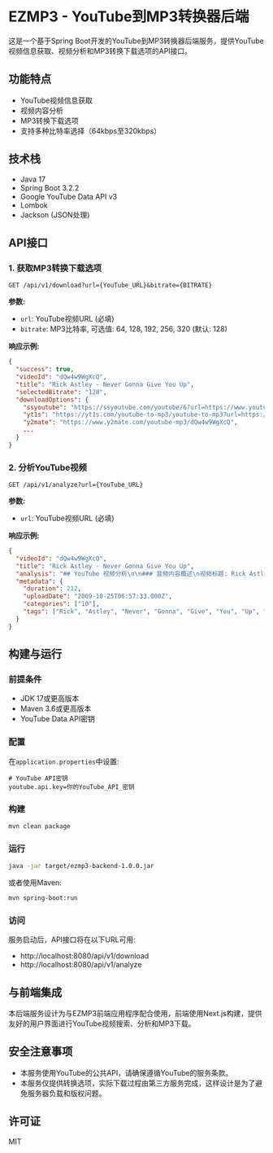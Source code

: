 # EZMP3 - YouTube到MP3转换器后端

这是一个基于Spring Boot开发的YouTube到MP3转换器后端服务，提供YouTube视频信息获取、视频分析和MP3转换下载选项的API接口。

## 功能特点

- YouTube视频信息获取
- 视频内容分析
- MP3转换下载选项
- 支持多种比特率选择（64kbps至320kbps）

## 技术栈

- Java 17
- Spring Boot 3.2.2
- Google YouTube Data API v3
- Lombok
- Jackson (JSON处理)

## API接口

### 1. 获取MP3转换下载选项

```
GET /api/v1/download?url={YouTube_URL}&bitrate={BITRATE}
```

**参数:**
- `url`: YouTube视频URL (必填)
- `bitrate`: MP3比特率, 可选值: 64, 128, 192, 256, 320 (默认: 128)

**响应示例:**
```json
{
  "success": true,
  "videoId": "dQw4w9WgXcQ",
  "title": "Rick Astley - Never Gonna Give You Up",
  "selectedBitrate": "128",
  "downloadOptions": {
    "ssyoutube": "https://ssyoutube.com/youtube/6?url=https://www.youtube.com/watch?v=dQw4w9WgXcQ",
    "yt1s": "https://yt1s.com/youtube-to-mp3/youtube-to-mp3?url=https://www.youtube.com/watch?v=dQw4w9WgXcQ",
    "y2mate": "https://www.y2mate.com/youtube-mp3/dQw4w9WgXcQ",
    ...
  }
}
```

### 2. 分析YouTube视频

```
GET /api/v1/analyze?url={YouTube_URL}
```

**参数:**
- `url`: YouTube视频URL (必填)

**响应示例:**
```json
{
  "videoId": "dQw4w9WgXcQ",
  "title": "Rick Astley - Never Gonna Give You Up",
  "analysis": "## YouTube 视频分析\n\n### 音频内容概述\n视频标题: Rick Astley - Never Gonna Give You Up\n视频时长: 3分钟32秒\n发布日期: 2009-10-25\n类型: 音乐\n\n### 适合 MP3 收听的原因\n- 音乐内容非常适合以MP3格式保存和收听\n- 内容适合在移动设备上收听\n- 简短精炼，便于随时收听\n\n### 推荐收听场景\n- 休闲放松时\n- 锻炼时\n- 驾车时\n\n### 音频质量评分\n⭐⭐⭐⭐ (4/5 星)",
  "metadata": {
    "duration": 212,
    "uploadDate": "2009-10-25T06:57:33.000Z",
    "categories": ["10"],
    "tags": ["Rick", "Astley", "Never", "Gonna", "Give", "You", "Up", "Music"]
  }
}
```

## 构建与运行

### 前提条件

- JDK 17或更高版本
- Maven 3.6或更高版本
- YouTube Data API密钥

### 配置

在`application.properties`中设置:

```properties
# YouTube API密钥
youtube.api.key=你的YouTube_API_密钥
```

### 构建

```bash
mvn clean package
```

### 运行

```bash
java -jar target/ezmp3-backend-1.0.0.jar
```

或者使用Maven:

```bash
mvn spring-boot:run
```

### 访问

服务启动后，API接口将在以下URL可用:

- http://localhost:8080/api/v1/download
- http://localhost:8080/api/v1/analyze

## 与前端集成

本后端服务设计为与EZMP3前端应用程序配合使用，前端使用Next.js构建，提供友好的用户界面进行YouTube视频搜索、分析和MP3下载。

## 安全注意事项

- 本服务使用YouTube的公共API，请确保遵循YouTube的服务条款。
- 本服务仅提供转换选项，实际下载过程由第三方服务完成，这样设计是为了避免服务器负载和版权问题。

## 许可证

MIT 